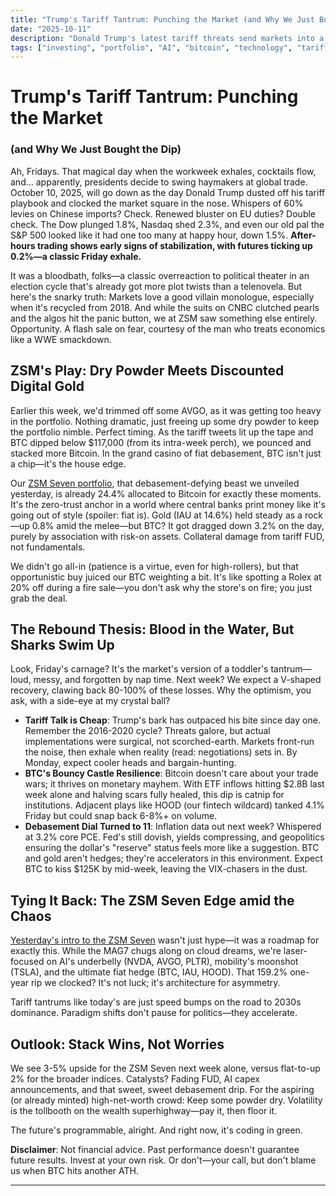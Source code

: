 ```yaml
---
title: "Trump's Tariff Tantrum: Punching the Market (and Why We Just Bought the Dip)"
date: "2025-10-11"
description: "Donald Trump's latest tariff threats send markets into a Friday frenzy. ZSM stacks more BTC on the chaos—because debasement doesn't take weekends off."
tags: ["investing", "portfolio", "AI", "bitcoin", "technology", "tariffs", "trump"]
---
```

# Trump's Tariff Tantrum: Punching the Market
### (and Why We Just Bought the Dip)

Ah, Fridays. That magical day when the workweek exhales, cocktails flow, and... apparently, presidents decide to swing haymakers at global trade. October 10, 2025, will go down as the day Donald Trump dusted off his tariff playbook and clocked the market square in the nose. Whispers of 60% levies on Chinese imports? Check. Renewed bluster on EU duties? Double check. The Dow plunged 1.8%, Nasdaq shed 2.3%, and even our old pal the S&P 500 looked like it had one too many at happy hour, down 1.5%. **After-hours trading shows early signs of stabilization, with futures ticking up 0.2%—a classic Friday exhale.**

It was a bloodbath, folks—a classic overreaction to political theater in an election cycle that's already got more plot twists than a telenovela. But here's the snarky truth: Markets love a good villain monologue, especially when it's recycled from 2018. And while the suits on CNBC clutched pearls and the algos hit the panic button, we at ZSM saw something else entirely. Opportunity. A flash sale on fear, courtesy of the man who treats economics like a WWE smackdown.

## ZSM's Play: Dry Powder Meets Discounted Digital Gold

Earlier this week, we'd trimmed off some AVGO, as it was getting too heavy in the portfolio. Nothing dramatic, just freeing up some dry powder to keep the portfolio nimble. Perfect timing. As the tariff tweets lit up the tape and BTC dipped below $117,000 (from its intra-week perch), we pounced and stacked more Bitcoin. In the grand casino of fiat debasement, BTC isn't just a chip—it's the house edge.

Our [ZSM Seven portfolio](./zsm_seven_intro.html), that debasement-defying beast we unveiled yesterday, is already 24.4% allocated to Bitcoin for exactly these moments. It's the zero-trust anchor in a world where central banks print money like it's going out of style (spoiler: fiat is). Gold (IAU at 14.6%) held steady as a rock—up 0.8% amid the melee—but BTC? It got dragged down 3.2% on the day, purely by association with risk-on assets. Collateral damage from tariff FUD, not fundamentals.

We didn't go all-in (patience is a virtue, even for high-rollers), but that opportunistic buy juiced our BTC weighting a bit. It's like spotting a Rolex at 20% off during a fire sale—you don't ask why the store's on fire; you just grab the deal.

## The Rebound Thesis: Blood in the Water, But Sharks Swim Up

Look, Friday's carnage? It's the market's version of a toddler's tantrum—loud, messy, and forgotten by nap time. Next week? We expect a V-shaped recovery, clawing back 80-100% of these losses. Why the optimism, you ask, with a side-eye at my crystal ball?

* **Tariff Talk is Cheap**: Trump's bark has outpaced his bite since day one. Remember the 2016-2020 cycle? Threats galore, but actual implementations were surgical, not scorched-earth. Markets front-run the noise, then exhale when reality (read: negotiations) sets in. By Monday, expect cooler heads and bargain-hunting.
* **BTC's Bouncy Castle Resilience**: Bitcoin doesn't care about your trade wars; it thrives on monetary mayhem. With ETF inflows hitting $2.8B last week alone and halving scars fully healed, this dip is catnip for institutions. Adjacent plays like HOOD (our fintech wildcard) tanked 4.1% Friday but could snap back 6-8%+ on volume.
* **Debasement Dial Turned to 11**: Inflation data out next week? Whispered at 3.2% core PCE. Fed's still dovish, yields compressing, and geopolitics ensuring the dollar's "reserve" status feels more like a suggestion. BTC and gold aren't hedges; they're accelerators in this environment. Expect BTC to kiss $125K by mid-week, leaving the VIX-chasers in the dust.

## Tying It Back: The ZSM Seven Edge amid the Chaos

[Yesterday's intro to the ZSM Seven](./zsm_seven_intro.html) wasn't just hype—it was a roadmap for exactly this. While the MAG7 chugs along on cloud dreams, we're laser-focused on AI's underbelly (NVDA, AVGO, PLTR), mobility's moonshot (TSLA), and the ultimate fiat hedge (BTC, IAU, HOOD). That 159.2% one-year rip we clocked? It's not luck; it's architecture for asymmetry.

Tariff tantrums like today's are just speed bumps on the road to 2030s dominance. Paradigm shifts don't pause for politics—they accelerate.

## Outlook: Stack Wins, Not Worries

We see 3-5% upside for the ZSM Seven next week alone, versus flat-to-up 2% for the broader indices. Catalysts? Fading FUD, AI capex announcements, and that sweet, sweet debasement drip. For the aspiring (or already minted) high-net-worth crowd: Keep some powder dry. Volatility is the tollbooth on the wealth superhighway—pay it, then floor it.

The future's programmable, alright. And right now, it's coding in green.

**Disclaimer**: Not financial advice. Past performance doesn't guarantee future results. Invest at your own risk. Or don't—your call, but don't blame us when BTC hits another ATH.

---

